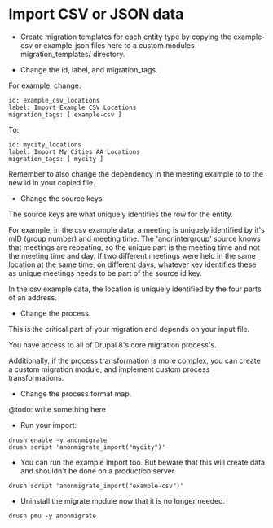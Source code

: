 # Import CSV or JSON data

* Create migration templates for each entity type by copying the
example-csv or example-json files here to a custom modules
migration_templates/ directory.

* Change the id, label, and migration_tags.

For example, change:

```
id: example_csv_locations
label: Import Example CSV Locations
migration_tags: [ example-csv ]
```

To:

```
id: mycity_locations
label: Import My Cities AA Locations
migration_tags: [ mycity ]
```

Remember to also change the dependency in the meeting example to to
the new id in your copied file.

* Change the source keys.

The source keys are what uniquely identifies the row for the entity.

For example, in the csv example data, a meeting is uniquely identified
by it's mID (group number) and meeting time. The 'anonintergroup' source
knows that meetings are repeating, so the unique part is the meeting time
and not the meeting time and day. If two different meetings were held in
the same location at the same time, on different days, whatever key
identifies these as unique meetings needs to be part of the source id key.

In the csv example data, the location is uniquely identified by
the four parts of an address.

* Change the process.

This is the critical part of your migration and depends on your input file.

You have access to all of Drupal 8's core migration process's.

Additionally, if the process transformation is more complex, you can create
a custom migration module, and implement custom process transformations.

* Change the process format map.

@todo: write something here

* Run your import:

```
drush enable -y anonmigrate
drush script 'anonmigrate_import("mycity")'
```

* You can run the example import too. But beware that this will create
data and shouldn't be done on a production server.

```
drush script 'anonmigrate_import("example-csv")'
```

* Uninstall the migrate module now that it is no longer needed.

```
drush pmu -y anonmigrate
```
